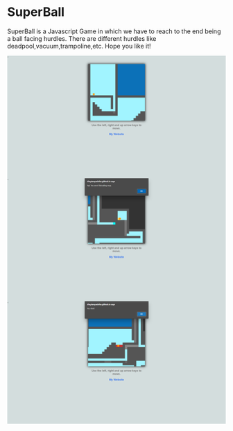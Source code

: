 # SuperBall
SuperBall is a Javascript Game in which we have to reach to the end being a ball facing hurdles.
There are different hurdles like deadpool,vacuum,trampoline,etc.
Hope you like it!
<p>
<img align="left" alt="GIF" src="./Screenshot (235).png" width="600px" />  
<img align="left" alt="GIF" src="./Screenshot (236).png" width="600px" />
<img align="left" alt="GIF" src="./Screenshot (237).png" width="600px" />
</p>
